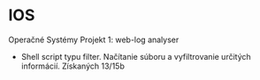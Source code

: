 # IOS
Operačné Systémy
Projekt 1: web-log analyser 
- Shell script typu filter. Načítanie súboru a vyfiltrovanie určitých informácií.
Získaných 13/15b
